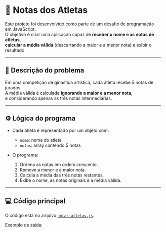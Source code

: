# 🏅 Notas dos Atletas

Este projeto foi desenvolvido como parte de um desafio de programação em JavaScript.  
O objetivo é criar uma aplicação capaz de **receber o nome e as notas de atletas**,  
**calcular a média válida** (descartando a maior e a menor nota) e exibir o resultado.

---

## 📘 Descrição do problema

Em uma competição de ginástica artística, cada atleta recebe 5 notas de jurados.  
A média válida é calculada **ignorando a maior e a menor nota**,  
e considerando apenas as três notas intermediárias.

---

## ⚙️ Lógica do programa

- Cada atleta é representado por um objeto com:
  - `nome`: nome do atleta  
  - `notas`: array contendo 5 notas

- O programa:
  1. Ordena as notas em ordem crescente.
  2. Remove a menor e a maior nota.
  3. Calcula a média das três notas restantes.
  4. Exibe o nome, as notas originais e a média válida.

---

## 💻 Código principal

O código está no arquivo [`notas-atletas.js`](./notas-atletas.js).

Exemplo de saída:

